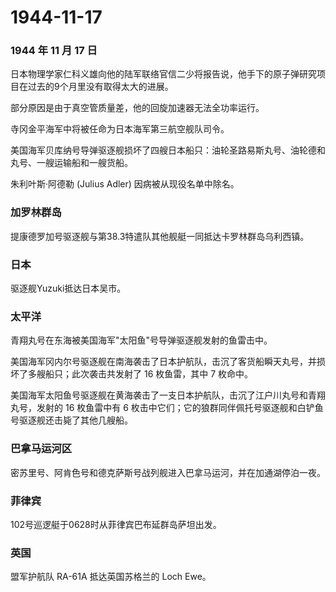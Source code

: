 # 1944-11-17

### 1944 年 11 月 17 日

日本物理学家仁科义雄向他的陆军联络官信二少将报告说，他手下的原子弹研究项目在过去的9个月里没有取得太大的进展。

部分原因是由于真空管质量差，他的回旋加速器无法全功率运行。

寺冈金平海军中将被任命为日本海军第三航空舰队司令。

美国海军贝库纳号导弹驱逐舰损坏了四艘日本船只：油轮圣路易斯丸号、油轮德和丸号、一艘运输船和一艘货船。

朱利叶斯·阿德勒 (Julius Adler) 因病被从现役名单中除名。

### 加罗林群岛

提康德罗加号驱逐舰与第38.3特遣队其他舰艇一同抵达卡罗林群岛乌利西镇。

### 日本

驱逐舰Yuzuki抵达日本吴市。

### 太平洋

青翔丸号在东海被美国海军"太阳鱼"号导弹驱逐舰发射的鱼雷击中。

美国海军冈内尔号驱逐舰在南海袭击了日本护航队，击沉了客货船瞬天丸号，并损坏了多艘船只；此次袭击共发射了
16 枚鱼雷，其中 7 枚命中。

美国海军太阳鱼号驱逐舰在黄海袭击了一支日本护航队，击沉了江户川丸号和青翔丸号，发射的
16 枚鱼雷中有 6
枚击中它们；它的狼群同伴佩托号驱逐舰和白铲鱼号驱逐舰还击毙了其他几艘船。

### 巴拿马运河区

密苏里号、阿肯色号和德克萨斯号战列舰进入巴拿马运河，并在加通湖停泊一夜。

### 菲律宾

102号巡逻艇于0628时从菲律宾巴布延群岛萨坦出发。

### 英国

盟军护航队 RA-61A 抵达英国苏格兰的 Loch Ewe。